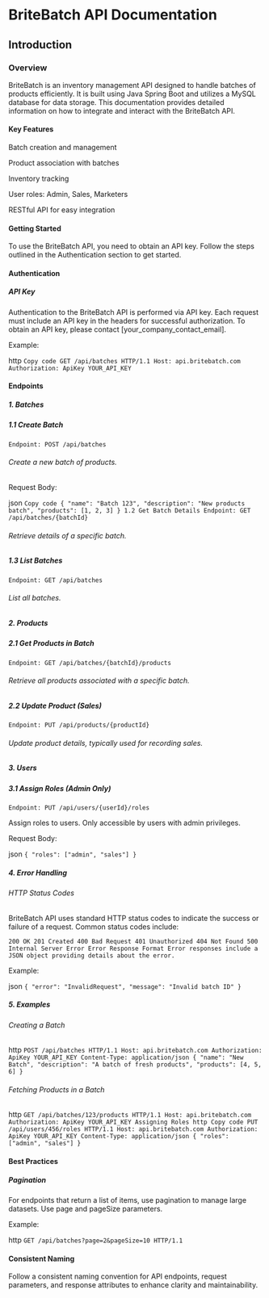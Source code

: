 # BriteBatch API Documentation

## Introduction

### Overview

BriteBatch is an inventory management API designed to handle batches of products efficiently. It is built using Java Spring Boot and utilizes a MySQL database for data storage. This documentation provides detailed information on how to integrate and interact with the BriteBatch API.

#### Key Features

Batch creation and management

Product association with batches

Inventory tracking

User roles: Admin, Sales, Marketers

RESTful API for easy integration


#### Getting Started

To use the BriteBatch API, you need to obtain an API key. Follow the steps outlined in the Authentication section to get started.

#### Authentication

##### API Key

Authentication to the BriteBatch API is performed via API key. Each request must include an API key in the headers for successful authorization. To obtain an API key, please contact [your_company_contact_email].

Example:

http
`Copy code
GET /api/batches HTTP/1.1
Host: api.britebatch.com
Authorization: ApiKey YOUR_API_KEY`

#### Endpoints
##### 1. Batches

##### 1.1 Create Batch

`Endpoint: POST /api/batches`

###### Create a new batch of products.

Request Body:

json
`Copy code
{
  "name": "Batch 123",
  "description": "New products batch",
  "products": [1, 2, 3]
}
1.2 Get Batch Details
Endpoint: GET /api/batches/{batchId}`

###### Retrieve details of a specific batch.

##### 1.3 List Batches
`Endpoint: GET /api/batches`

###### List all batches.

##### 2. Products

##### 2.1 Get Products in Batch

`Endpoint: GET /api/batches/{batchId}/products`

###### Retrieve all products associated with a specific batch.

##### 2.2 Update Product (Sales)

`Endpoint: PUT /api/products/{productId}`

###### Update product details, typically used for recording sales.

##### 3. Users

##### 3.1 Assign Roles (Admin Only)

`Endpoint: PUT /api/users/{userId}/roles`

Assign roles to users. Only accessible by users with admin privileges.

Request Body:

json
`{
  "roles": ["admin", "sales"]
}`

##### 4. Error Handling

###### HTTP Status Codes

BriteBatch API uses standard HTTP status codes to indicate the success or failure of a request. Common status codes include:

`200 OK
201 Created
400 Bad Request
401 Unauthorized
404 Not Found
500 Internal Server Error
Error Response Format
Error responses include a JSON object providing details about the error.`

Example:

json
`{
  "error": "InvalidRequest",
  "message": "Invalid batch ID"
}`

##### 5. Examples

###### Creating a Batch

http
`POST /api/batches HTTP/1.1
Host: api.britebatch.com
Authorization: ApiKey YOUR_API_KEY
Content-Type: application/json
{
  "name": "New Batch",
  "description": "A batch of fresh products",
  "products": [4, 5, 6]
}`

###### Fetching Products in a Batch
http
`GET /api/batches/123/products HTTP/1.1
Host: api.britebatch.com
Authorization: ApiKey YOUR_API_KEY
Assigning Roles
http
Copy code
PUT /api/users/456/roles HTTP/1.1
Host: api.britebatch.com
Authorization: ApiKey YOUR_API_KEY
Content-Type: application/json
{
  "roles": ["admin", "sales"]
}`

#### Best Practices

##### Pagination

For endpoints that return a list of items, use pagination to manage large datasets. Use page and pageSize parameters.

Example:

http
`GET /api/batches?page=2&pageSize=10 HTTP/1.1`

#### Consistent Naming
Follow a consistent naming convention for API endpoints, request parameters, and response attributes to enhance clarity and maintainability.
